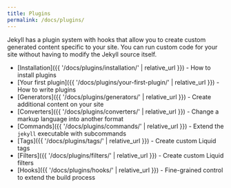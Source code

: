 ```yaml
---
title: Plugins
permalink: /docs/plugins/
---
```


Jekyll has a plugin system with hooks that allow you to create custom generated
content specific to your site. You can run custom code for your site without
having to modify the Jekyll source itself.

* [Installation]({{ '/docs/plugins/installation/' | relative_url }}) - How to install plugins
* [Your first plugin]({{ '/docs/plugins/your-first-plugin/' | relative_url }}) - How to write plugins
* [Generators]({{ '/docs/plugins/generators/' | relative_url }}) - Create additional content on your site
* [Converters]({{ '/docs/plugins/converters/' | relative_url }}) - Change a markup language into another format
* [Commands]({{ '/docs/plugins/commands/' | relative_url }}) - Extend the `jekyll` executable with subcommands
* [Tags]({{ '/docs/plugins/tags/' | relative_url }}) - Create custom Liquid tags
* [Filters]({{ '/docs/plugins/filters/' | relative_url }}) - Create custom Liquid filters
* [Hooks]({{ '/docs/plugins/hooks/' | relative_url }}) - Fine-grained control to extend the build process

